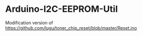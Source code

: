 # Arduino-I2C-EEPROM-Util
Modification version of https://github.com/lugu/toner_chip_reset/blob/master/Reset.ino
